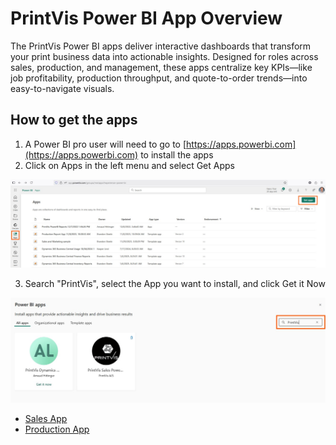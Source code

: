 # PrintVis Power BI App Overview

The PrintVis Power BI apps deliver interactive dashboards that transform your print business data into actionable insights. Designed for roles across sales, production, and management, these apps centralize key KPIs—like job profitability, production throughput, and quote-to-order trends—into easy-to-navigate visuals.

## How to get the apps

1. A Power BI pro user will need to go to [https://apps.powerbi.com](https://apps.powerbi.com) to install the apps
2. Click on Apps in the left menu and select Get Apps

![Apps](./assets/powerbi1.jpg)

3. Search "PrintVis", select the App you want to install, and click Get it Now

![Apps](./assets/PowerBI2.jpg)

- <a href="../SalesApp/" target="_self">Sales App</a>
- <a href="../ProductionApp/" target="_self">Production App</a>